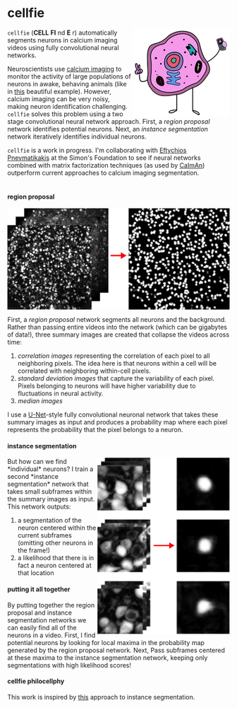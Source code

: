 # cellfie

<a href="https://www.teepublic.com/tank-top/2147895-cell-fie"><img src="images/cellfie.png" align=right></a>

`cellfie` (**CELL** **FI** nd **E** r) automatically segments neurons in calcium imaging videos using fully convolutional neural networks.

Neuroscientists use [calcium imaging](https://en.wikipedia.org/wiki/Calcium_imaging) to monitor the activity of large populations of neurons in awake, behaving animals (like in [this](https://www.youtube.com/watch?v=Nxa19uWC_oA) beautiful example). However, calcium imaging can be very noisy, making neuron identification challenging. `cellfie` solves this problem using a two stage convolutional neural network approach. First, a *region proposal* network identifies potential neurons. Next, an *instance segmentation* network iteratively identifies individual neurons.

`cellfie` is a work in progress. I'm collaborating with [Eftychios Pnevmatikakis](https://www.simonsfoundation.org/team/eftychios-a-pnevmatikakis/) at the Simon's Foundation to see if neural networks combined with matrix factorization techniques (as used by [CaImAn](https://github.com/flatironinstitute/CaImAn/blob/master/README.md)) outperform current approaches to calcium imaging segmentation.<br/><br/>


#### region proposal
<img src="images/rp_sample.png" align="center">

First, a *region proposal* network segments all neurons and the background. Rather than passing entire videos into the network (which can be gigabytes of data!), three summary images are created that collapse the videos across time:

1. *correlation images* representing the correlation of each pixel to all neighboring pixels. The idea here is that neurons within a cell will be correlated with neighboring within-cell pixels.
2. *standard deviation images* that capture the variability of each pixel. Pixels belonging to neurons will have higher variability due to fluctuations in neural activity.
3. *median images*

I use a [U-Net](https://arxiv.org/abs/1505.04597)-style fully convolutional neuronal network that takes these summary images as input and produces a probability map where each pixel represents the probability that the pixel belongs to a neuron.</br>

#### instance segmentation
<img src="images/is_sample.png" align="right">
But how can we find *individual* neurons? I train a second *instance segmentation* network that takes small subframes within the summary images as input. This network outputs:

1. a segmentation of the neuron centered within the current subframes (omitting other neurons in the frame!)
2. a likelihood that there is in fact a neuron centered at that location


#### putting it all together
By putting together the region proposal and instance segmentation networks we can easily find all of the neurons in a video. First, I find potential neurons by looking for local maxima in the probability map generated by the region proposal network. Next, Pass subframes centered at these maxima to the instance segmentation network, keeping only segmentations with high likelihood scores!

#### cellfie philocellphy
This work is inspired by [this](https://arxiv.org/abs/1506.06204) approach to instance segmentation.
